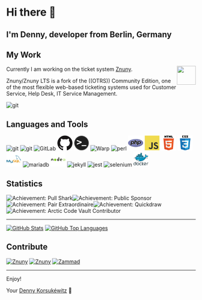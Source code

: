 # Hi there 👋

## I'm Denny, developer from Berlin, Germany


## My Work

<img align="right" width="50" height="50" src="https://raw.githubusercontent.com/dennykorsukewitz/VSCode-Znuny/dev/doc/images/icon.png">

Currently I am working on the ticket system [Znuny](https://www.znuny.org/).

Znuny/Znuny LTS is a fork of the ((OTRS)) Community Edition, one of the most flexible web-based ticketing systems used for Customer Service, Help Desk, IT Service Management.

<img title="Znuny" alt="git" src="https://www.znuny.org/media/pages/home/8ac2ada2fd-1679833325/otrs-community-edition-fork.png" />

## Languages and Tools

<p class="left" >
    <img title="Znuny" alt="git" class="left" width="40" height="40" src="https://raw.githubusercontent.com/dennykorsukewitz/VSCode-Znuny/dev/doc/images/icon.png" />
    <img title="Git" alt="git" class="left" width="40" height="40" src="https://www.vectorlogo.zone/logos/git-scm/git-scm-icon.svg" />
    <img title="GitLab" alt="GitLab" width="40" height="40" class="left" src="https://about.gitlab.com/images/press/logo/png/gitlab-icon-rgb.png" />
    <img title="GitHub" alt="GitHub" class="left" width="40" height="40" src="https://raw.githubusercontent.com/github/explore/78df643247d429f6cc873026c0622819ad797942/topics/github/github.png" />
    <img title="Terminal" alt="Terminal" class="left" width="40" height="40" src="https://raw.githubusercontent.com/github/explore/80688e429a7d4ef2fca1e82350fe8e3517d3494d/topics/terminal/terminal.png" />
    <img title="Warp" alt="Warp" class="left" width="40" height="40" src="https://avatars.githubusercontent.com/u/71840468?s=200&v=4" />
    <img title="Perl" alt="perl" class="left" width="40" height="40" src="https://cdn.jsdelivr.net/gh/devicons/devicon/icons/perl/perl-original.svg" />
    <img title="PHP" alt="php" class="left" width="40" height="40" src="https://raw.githubusercontent.com/devicons/devicon/master/icons/php/php-original.svg" />
    <img title="JavaScript" alt="javascript" class="left" width="40" height="40" src="https://raw.githubusercontent.com/devicons/devicon/master/icons/javascript/javascript-original.svg" />
    <img title="HTML5" alt="html5" class="left" width="40" height="40" src="https://raw.githubusercontent.com/devicons/devicon/master/icons/html5/html5-original-wordmark.svg" />
    <img title="CSS3" alt="css3" class="left" width="40" height="40" src="https://raw.githubusercontent.com/devicons/devicon/master/icons/css3/css3-original-wordmark.svg" />
    <img title="Mysql" alt="mysql" class="left" width="40" height="40" src="https://raw.githubusercontent.com/devicons/devicon/master/icons/mysql/mysql-original-wordmark.svg" />
    <img title="Mariadb" alt="mariadb" class="left" width="40" height="40" src="https://www.vectorlogo.zone/logos/mariadb/mariadb-icon.svg" />
    <img title="Nodejs" alt="nodejs" class="left" width="40" height="40" src="https://raw.githubusercontent.com/devicons/devicon/master/icons/nodejs/nodejs-original-wordmark.svg" />
    <img title="Jekyll" alt="jekyll" class="left" width="40" height="40" src="https://www.vectorlogo.zone/logos/jekyllrb/jekyllrb-icon.svg" />
    <img title="Jest" alt="jest" class="left" width="40" height="40" src="https://www.vectorlogo.zone/logos/jestjsio/jestjsio-icon.svg" />
    <img title="Selenium" alt="selenium" class="left" width="40" height="40" src="https://avatars.githubusercontent.com/u/983927?s=48&v=4" />
    <img title="Docker" alt="docker" class="left" width="40" height="40" src="https://raw.githubusercontent.com/devicons/devicon/master/icons/docker/docker-original-wordmark.svg" />
</p>

## Statistics

<img src="https://github.githubassets.com/images/modules/profile/achievements/pull-shark-default.png" width="128" alt="Achievement: Pull Shark" data-view-component="true" class="achievement-badge-card"><img src="https://github.githubassets.com/images/modules/profile/achievements/public-sponsor-default.png" width="128" alt="Achievement: Public Sponsor" data-view-component="true" class="achievement-badge-card"><img src="https://github.githubassets.com/images/modules/profile/achievements/pair-extraordinaire-default.png" width="128" alt="Achievement: Pair Extraordinaire" data-view-component="true" class="achievement-badge-card"><img src="https://github.githubassets.com/images/modules/profile/achievements/quickdraw-default--light-medium.png" width="128" alt="Achievement: Quickdraw" data-view-component="true" class="achievement-badge-card"><img src="https://github.githubassets.com/images/modules/profile/achievements/arctic-code-vault-contributor-default.png" width="128" alt="Achievement: Arctic Code Vault Contributor" data-view-component="true" class="achievement-badge-card">

<hr>

[![GitHub Stats](https://ghrs.vercel.app/api?username=dennykorsukewitz&show_icons=true&include_all_commits=true&theme=transparent)](https://github.com/dennykorsukewitz)
[![GitHub Top Languages](https://ghrs.vercel.app/api/top-langs/?username=dennykorsukewitz&theme=transparent)](https://github.com/dennykorsukewitz)

## Contribute

[![Znuny](https://ghrs.vercel.app/api/pin/?username=karldaeubel&repo=PenAndPaperFloorplanner&theme=transparent)](https://github.com/karldaeubel/PenAndPaperFloorplanner)
[![Znuny](https://ghrs.vercel.app/api/pin/?username=znuny&repo=znuny&theme=transparent)](https://github.com/znuny/znuny)
[![Zammad](https://ghrs.vercel.app/api/pin/?username=zammad&repo=zammad&theme=transparent)](https://github.com/zammad/zammad)

<hr>

Enjoy!

Your [Denny Korsukéwitz](https://github.com/dennykorsukewitz) 🚀
